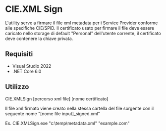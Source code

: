 # CIE.XML Sign
L'utility serve a firmare il file xml metadata per i Service Provider conforme alle specifiche CIE/SPID.
Il certificato usato per firmare il file deve essere caricato nello storage di default "Personal" dell'utente corrente, il certificato deve contenere la chiave privata.

## Requisiti
- Visual Studio 2022
- .NET Core 6.0

## Utilizzo
CIE.XMLSign [percorso xml file] [nome certificato]

Il file xml firmato viene creato nella stessa cartella del file sorgente con il seguente nome "[nome file input]_signed.xml"

Es.
CIE.XMLSign.exe "c:\temp\metadata.xml" "example.com"